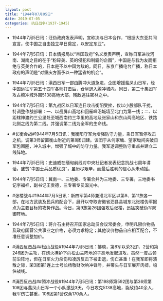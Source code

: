 ```yaml
---
layout: post
title: "1944年07月05日"
date: 2019-07-05
categories: 抗日战争(1937-1945)
---
```


<meta name="referrer" content="no-referrer" />

- 1944年7月5日讯：汪伪政府发表声明，宣称决与日本合作，“根据大东亚共同宣言，使中国之自由独立早日奠定，以安定东亚”。 

- 1944年7月5日讯：日本情报局以“帝国政府”名义发表声明，宣称日军进攻河南、湖南之目的在于“粉碎美、英的侵犯和制霸的企图”，中国是与我为友而拒绝与英美合作的，日本是不以中国为敌的。同日，东京广播电台广播，称日本政府的声明是“对重庆方面予以一种猛省的机会”。 

- 1944年7月5日讯：滇西日军一部由腾冲大道急进，企图增援蜚凤山日军，经中国远征军第五十四军各师打击后，仓皇退入腾冲城内。同日，第二十集团军攻占腾冲城外围5138高地大部，残敌逃往密林之中。 

- 1944年7月5日讯：第九战区以日军连日攻击衡阳受挫，仅以小股部队干扰，特调整作战部署：一、以岳屏山高地和回雁峰沿城墙至北门为第一线；二、以距辖神渡约三公里处至城西南约三华里的高地及张家山和东山两高地区、铁路北侧之线为第二线。并强调第二线为全军的生命线。 

- #长衡会战#1944年7月5日讯：我衡阳守军为增强防守力量，乘日军暂停攻击之机，调第3师留置衡山附近的第8团归建。该团于从何家塘、望家坳间突破日军包围圈，冲入城中，增强了城中的防守力量。我军遂调整防守重点并建立二线阵地。 

- 1944年7月5日讯：史迪威在缅甸前线对中央社记者发表纪念抗战七周年讲话，盛赞“中国士兵品质优良”，虽历尽艰辛，而最后胜利的信心从未动摇。 

- 1944年7月5日讯：冀南一、三地委、专署合并为三地委、三专署。三地委书记李福祥，副书记王贵德，三专署专员温光中。 

- #张楼战斗#1944年7月5日讯：新四军第4师兼淮北军区以第9、第11旅各一部，在地方武装及民兵的配合下，展开以夺取安徽省泗县县城东北张楼伪军据点为主要目标的攻势作战。今日，第9旅第26团强攻后张楼，迅猛突破伪军防御阵地。 

- 1944年7月5日讯：蒋介石主持召开国家总动员会议常委会，申明凡限价物品及政府国营公共事业之价格，必须力求稳定；其他议价物品自应相互配合，不准任意调整加价。 

- #滇西反击战##松山战役#1944年7月5日讯：拂晓，第8军以荣3团1、2营和第246团为主攻，在炮火掩护下向松山主阵地的子高地发起进攻，虽然一度占领前沿阵地，但在日军火力杀伤和凌厉反击下被击退，伤亡甚重！在我军即将溃散之际，荣3团第1连上士号长杨敬财吹响冲锋号，并带头与日军展开肉搏，稳住战线。 

- #滇西反击战##腾冲战役#1944年7月5日讯：第198师第592团与第36师第108团与蜚凤山日军一个小队激战3天，今日攻克5138高地，毙敌约40余人，我军伤亡甚重，108团第1营仅余170余人。 


